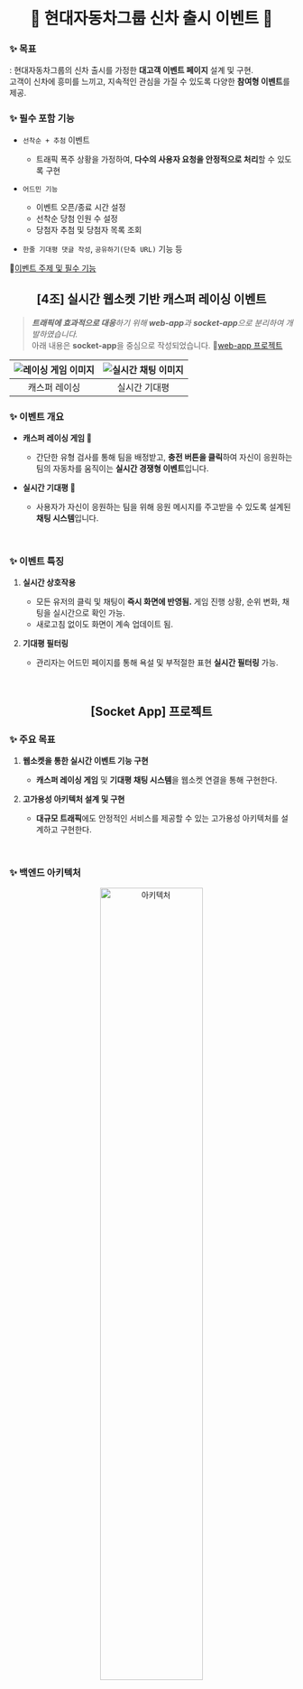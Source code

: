 <div align="center">
<h1>🚙 현대자동차그룹 신차 출시 이벤트 🚙</h1>
</div>

### ✨ **목표**
: 현대자동차그룹의 신차 출시를 가정한 **대고객 이벤트 페이지** 설계 및 구현.<br>고객이 신차에 흥미를 느끼고, 지속적인 관심을 가질 수 있도록 다양한 **참여형 이벤트**를 제공.

### ✨ **필수 포함 기능**
- `선착순 + 추첨` 이벤트
  - 트래픽 폭주 상황을 가정하여, **다수의 사용자 요청을 안정적으로 처리**할 수 있도록 구현

- `어드민 기능`
  - 이벤트 오픈/종료 시간 설정
  - 선착순 당첨 인원 수 설정
  - 당첨자 추첨 및 당첨자 목록 조회

- `한줄 기대평 댓글 작성`, `공유하기(단축 URL)` 기능 등

🔗[이벤트 주제 및 필수 기능](https://www.notion.so/bside/19949efcabbf4ce59a8819eb381d4699?pvs=4)

<div align="center">
<h2>[4조] 실시간 웹소켓 기반 캐스퍼 레이싱 이벤트</h2>
</div>

> _**트래픽에 효과적으로 대응**하기 위해 **web-app**과 **socket-app**으로 분리하여 개발하였습니다._  
아래 내용은 **socket-app**을 중심으로 작성되었습니다.
🔗[web-app 프로젝트](https://github.com/softeerbootcamp4th/Team4-newCar-web-app-BE)

<!--
<img width="891" alt="캐스퍼레이싱" src="https://github.com/user-attachments/assets/fbcd0314-ec81-4211-b8e2-e878ec2d974a">
<img width="647" alt="실시간 기대평" src="https://github.com/user-attachments/assets/3d38f41a-2839-49c4-92fe-6033be142206">
-->

|![레이싱 게임 이미지](https://github.com/user-attachments/assets/fbcd0314-ec81-4211-b8e2-e878ec2d974a)|![실시간 채팅 이미지](https://github.com/user-attachments/assets/3d38f41a-2839-49c4-92fe-6033be142206)|
|:---:|:---:|
|캐스퍼 레이싱|실시간 기대평|

### ✨ **이벤트 개요**
- **캐스퍼 레이싱 게임 🏁**
  - 간단한 유형 검사를 통해 팀을 배정받고, **충전 버튼을 클릭**하여 자신이 응원하는 팀의 자동차를 움직이는 **실시간 경쟁형 이벤트**입니다.

- **실시간 기대평 💬**
  - 사용자가 자신이 응원하는 팀을 위해 응원 메시지를 주고받을 수 있도록 설계된 **채팅 시스템**입니다.

<br>

### ✨ **이벤트 특징**
1. **실시간 상호작용**
    - 모든 유저의 클릭 및 채팅이 **즉시 화면에 반영됨.** 게임 진행 상황, 순위 변화, 채팅을 실시간으로 확인 가능.
    - 새로고침 없이도 화면이 계속 업데이트 됨.

2. **기대평 필터링**
    - 관리자는 어드민 페이지를 통해 욕설 및 부적절한 표현 **실시간 필터링** 가능.

<br>

<div align="center">
<h2>[Socket App] 프로젝트</h2>
</div>

### ✨ **주요 목표**
1. **웹소켓을 통한 실시간 이벤트 기능 구현**
    - **캐스퍼 레이싱 게임** 및 **기대평 채팅 시스템**을 웹소켓 연결을 통해 구현한다.

2. **고가용성 아키텍처 설계 및 구현**
    - **대규모 트래픽**에도 안정적인 서비스를 제공할 수 있는 고가용성 아키텍처를 설계하고 구현한다.

<br>

### ✨ **백엔드 아키텍처**
<div align="center">
  <img src="https://github.com/user-attachments/assets/bdd54eb5-da96-4838-938c-7c82fb0d820b" alt="아키텍처" width="60%">
</div>
<!-- <img width="614" alt="아키텍처이미지" src="https://github.com/user-attachments/assets/bdd54eb5-da96-4838-938c-7c82fb0d820b"> -->

### 특징

1. **서비스 분리**
<!-- <img width="581" alt="서비스 분리" src="https://github.com/user-attachments/assets/748acfef-1649-4d06-96f6-84c1ddcf4f81"> -->

<img src="https://github.com/user-attachments/assets/748acfef-1649-4d06-96f6-84c1ddcf4f81" alt="서비스 분리" width="50%">

- 트래픽 특성이 다른 두 이벤트(선착순, 실시간)를 분리하여 독립적으로 오토스케일링 적용

2. **로드 밸런싱 / 오토스케일링 및 트래픽 분산**

3. **Message Broker**

<!-- <img width="692" alt="pub:sub" src="https://github.com/user-attachments/assets/30b42256-8326-4e60-bb7a-a57089e3f96b"> -->

<img src="https://github.com/user-attachments/assets/30b42256-8326-4e60-bb7a-a57089e3f96b" alt="pub/sub" width="50%">

- Redis를 통한 **Pub/Sub 패턴** 적용. **분산 서버 환경에서 실시간 데이터 동기화**

---

[회의록 노션 링크](https://www.notion.so/bside/b0eb075bb2374e2e8a7dddd5ad35ea9c?v=ed0613449dab48248731f85f79a04f0f&pvs=4)

[Github wiki](https://github.com/softeerbootcamp4th/Team4-newCar-FE/wiki)

## 멤버
| 직책 | 담당 | 이름 | github id  | 취미 | |
|--|--|--|--|--|--|
| 팀장 | FE | 김보민 |  [@nimod7890](https://github.com/nimod7890)| 코딩 | <img src="https://github.com/user-attachments/assets/f2a2d74e-6c39-48ea-ab20-7665eae9be12" alt="김보민" width="100"/> |
| 팀원 | FE | 성락현 | [@racgoo](https://github.com/racgoo) | 명상 | <img src="https://github.com/user-attachments/assets/27a3d5e6-4a37-42e4-9393-d8e353d5b11f" alt="성락현" width="100"/> |
| 팀원 | BE | 장준하 | [@jun-ha](https://github.com/jun-ha) | 코딩 | <img src="https://avatars.githubusercontent.com/u/97020820?v=4" alt="장준하" width="100"/> |
| 팀원 | BE | 배진환 | [@bjh3311](https://github.com/bjh3311) | 서브웨이 | <img src="https://github.com/user-attachments/assets/4e55c61e-48a0-47c4-be22-9ac97b6c9f1a" alt="배진환" width="100"/>  |

## 시연 영상
https://youtu.be/73tDKewWj6I?feature=shared


## 이슈관리 - jira


https://softeer-4-apple.atlassian.net/jira/software/projects/TASK/boards/1

